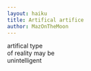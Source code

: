 ```yaml
---
layout: haiku
title: Artifical artifice
author: MazOnTheMoon
---
```


artifical type<br>
of reality may be<br>
unintelligent<br>